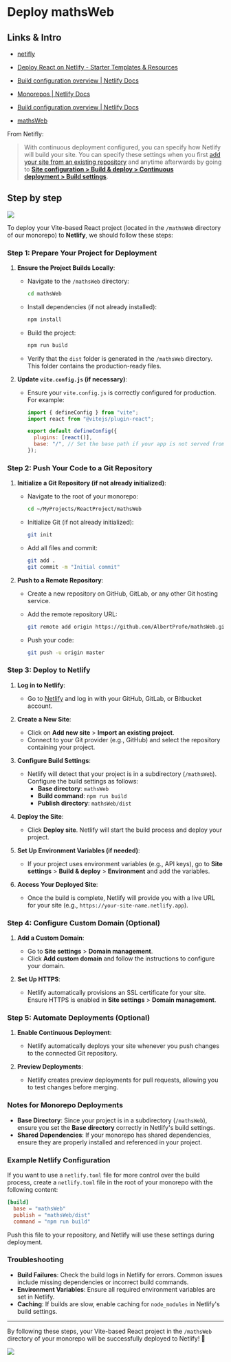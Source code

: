 # Deploy mathsWeb

## Links & Intro

- [netifly](https://app.netlify.com/)

- [Deploy React on Netlify - Starter Templates &amp; Resources](https://www.netlify.com/with/react/)

- [Build configuration overview | Netlify Docs](https://docs.netlify.com/configure-builds/overview/#basic-build-settings)

- [Monorepos | Netlify Docs](https://docs.netlify.com/configure-builds/monorepos/)

- [Build configuration overview | Netlify Docs](https://docs.netlify.com/configure-builds/overview/)

- [mathsWeb](https://mathswebspace.netlify.app/)

From Netifly:

> With continuous deployment configured, you can specify how Netlify will build your site. You can specify these settings when you first [add your site from an existing repository](https://docs.netlify.com/welcome/add-new-site/#import-from-an-existing-repository) and anytime afterwards by going to [**Site configuration > Build & deploy > Continuous deployment > Build settings**](https://app.netlify.com/sites/mathswebspace/configuration/deploys#build-settings).

## Step by step

![](https://docs.netlify.com/images/configure-builds-edit-build-settings-ui.png)

To deploy your Vite-based React project (located in the `/mathsWeb` directory of our monorepo) to **Netlify**, we should follow these steps:

### Step 1: Prepare Your Project for Deployment

1. **Ensure the Project Builds Locally**:
   
   - Navigate to the `/mathsWeb` directory:
     
     ```bash
     cd mathsWeb
     ```
   
   - Install dependencies (if not already installed):
     
     ```bash
     npm install
     ```
   
   - Build the project:
     
     ```bash
     npm run build
     ```
   
   - Verify that the `dist` folder is generated in the `/mathsWeb` directory. This folder contains the production-ready files.

2. **Update `vite.config.js` (if necessary)**:
   
   - Ensure your `vite.config.js` is correctly configured for production. For example:
     
     ```javascript
     import { defineConfig } from "vite";
     import react from "@vitejs/plugin-react";
     
     export default defineConfig({
       plugins: [react()],
       base: "/", // Set the base path if your app is not served from the root
     });
     ```

### Step 2: Push Your Code to a Git Repository

1. **Initialize a Git Repository (if not already initialized)**:
   
   - Navigate to the root of your monorepo:
     
     ```bash
     cd ~/MyProjects/ReactProject/mathsWeb
     ```
   
   - Initialize Git (if not already initialized):
     
     ```bash
     git init
     ```
   
   - Add all files and commit:
     
     ```bash
     git add .
     git commit -m "Initial commit"
     ```

2. **Push to a Remote Repository**:
   
   - Create a new repository on GitHub, GitLab, or any other Git hosting service.
   
   - Add the remote repository URL:
     
     ```bash
     git remote add origin https://github.com/AlbertProfe/mathsWeb.git
     ```
   
   - Push your code:
     
     ```bash
     git push -u origin master
     ```

### Step 3: Deploy to Netlify

1. **Log in to Netlify**:
   
   - Go to [Netlify](https://app.netlify.com/) and log in with your GitHub, GitLab, or Bitbucket account.

2. **Create a New Site**:
   
   - Click on **Add new site** > **Import an existing project**.
   - Connect to your Git provider (e.g., GitHub) and select the repository containing your project.

3. **Configure Build Settings**:
   
   - Netlify will detect that your project is in a subdirectory (`/mathsWeb`). Configure the build settings as follows:
     - **Base directory**: `mathsWeb`
     - **Build command**: `npm run build`
     - **Publish directory**: `mathsWeb/dist`

4. **Deploy the Site**:
   
   - Click **Deploy site**. Netlify will start the build process and deploy your project.

5. **Set Up Environment Variables (if needed)**:
   
   - If your project uses environment variables (e.g., API keys), go to **Site settings** > **Build & deploy** > **Environment** and add the variables.

6. **Access Your Deployed Site**:
   
   - Once the build is complete, Netlify will provide you with a live URL for your site (e.g., `https://your-site-name.netlify.app`).

### Step 4: Configure Custom Domain (Optional)

1. **Add a Custom Domain**:
   
   - Go to **Site settings** > **Domain management**.
   - Click **Add custom domain** and follow the instructions to configure your domain.

2. **Set Up HTTPS**:
   
   - Netlify automatically provisions an SSL certificate for your site. Ensure HTTPS is enabled in **Site settings** > **Domain management**.

### Step 5: Automate Deployments (Optional)

1. **Enable Continuous Deployment**:
   
   - Netlify automatically deploys your site whenever you push changes to the connected Git repository.

2. **Preview Deployments**:
   
   - Netlify creates preview deployments for pull requests, allowing you to test changes before merging.

### Notes for Monorepo Deployments

- **Base Directory**: Since your project is in a subdirectory (`/mathsWeb`), ensure you set the **Base directory** correctly in Netlify's build settings.
- **Shared Dependencies**: If your monorepo has shared dependencies, ensure they are properly installed and referenced in your project.



### Example Netlify Configuration

If you want to use a `netlify.toml` file for more control over the build process, create a `netlify.toml` file in the root of your monorepo with the following content:

```toml
[build]
  base = "mathsWeb"
  publish = "mathsWeb/dist"
  command = "npm run build"
```

Push this file to your repository, and Netlify will use these settings during deployment.

### Troubleshooting

- **Build Failures**: Check the build logs in Netlify for errors. Common issues include missing dependencies or incorrect build commands.
- **Environment Variables**: Ensure all required environment variables are set in Netlify.
- **Caching**: If builds are slow, enable caching for `node_modules` in Netlify's build settings.

---

By following these steps, your Vite-based React project in the `/mathsWeb` directory of your monorepo will be successfully deployed to Netlify! 🚀

![](https://www.dropbox.com/scl/fi/4il6k10l1efmy72w878e1/IMAGE-001053.png?rlkey=8id880dngmtekj26omjopf8c2&st=cu9lcyru&dl=1)
